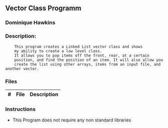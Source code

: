 ## Vector Class Programm
### Dominique Hawkins
### Description: 
		This program creates a Linked List vector class and shows
   		my ability to create a low level class. 
		It allows you to pop items off the front, rear, at a certain
	  	position, and find the position of an item. It will also allow you 
 		create the list using other arrays, items from an input file, and another vector.
### Files
|   #   | File     | Description                      |
| :---: | -------- | -------------------------------- |
### Instructions
- This Program does not require any non standard libraries
